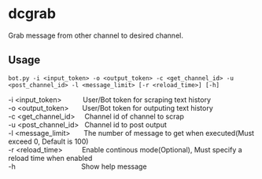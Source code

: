 # dcgrab

Grab message from other channel to desired channel.

## Usage

```
bot.py -i <input_token> -o <output_token> -c <get_channel_id> -u <post_channel_id> -l <message_limit> [-r <reload_time>] [-h]
```
-i&nbsp;<input_token>&nbsp;&nbsp;&nbsp;&nbsp;&nbsp;&nbsp;&nbsp;&nbsp;&nbsp;&nbsp;&nbsp;User/Bot token for scraping text history  
-o&nbsp;<output_token>&nbsp;&nbsp;&nbsp;&nbsp;&nbsp;&nbsp;&nbsp;User/Bot token for outputing text history  
-c&nbsp;<get_channel_id>&nbsp;&nbsp;&nbsp;&nbsp;&nbsp;Channel id of channel to scrap  
-u&nbsp;<post_channel_id>&nbsp;&nbsp;&nbsp;Channel id to post output  
-l&nbsp;<message_limit>&nbsp;&nbsp;&nbsp;&nbsp;&nbsp;&nbsp;&nbsp;The number of message to get when executed(Must exceed 0, Default is 100)  
-r&nbsp;<reload_time>&nbsp;&nbsp;&nbsp;&nbsp;&nbsp;&nbsp;&nbsp;&nbsp;&nbsp;&nbsp;Enable continous mode(Optional), Must specify a reload time when enabled  
-h&nbsp;&nbsp;&nbsp;&nbsp;&nbsp;&nbsp;&nbsp;&nbsp;&nbsp;&nbsp;&nbsp;&nbsp;&nbsp;&nbsp;&nbsp;&nbsp;&nbsp;&nbsp;&nbsp;&nbsp;&nbsp;&nbsp;&nbsp;&nbsp;&nbsp;&nbsp;&nbsp;&nbsp;&nbsp;&nbsp;&nbsp;&nbsp;&nbsp;&nbsp;Show help message  
